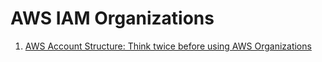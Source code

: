 <h1>AWS IAM Organizations</h1>

1. [AWS Account Structure: Think twice before using AWS Organizations](https://cloudonaut.io/aws-account-structure-think-twice-before-using-aws-organizations/)

